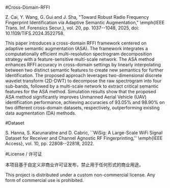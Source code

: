 #Cross-Domain-RFFI

Z. Cai, Y. Wang, G. Gui and J. Sha, "Toward Robust Radio Frequency Fingerprint Identification via Adaptive Semantic Augmentation," \emph{IEEE Trans. Inf. Forensics Secur.}, vol. 20, pp. 1037--1048, 2025, doi: 10.1109/TIFS.2024.3522758.

This paper introduces a cross-domain RFFI framework centered on adaptive semantic augmentation (ASA). The framework integrates a computationally efficient multi-resolution spectrogram decomposition strategy with a feature-sensitive multi-scale network. The ASA method enhances RFFI accuracy in cross-domain settings by linearly interpolating between two distinct semantic features to create new semantics for further identification. The proposed approach leverages two-dimensional discrete wavelet transform (2D-DWT) to decompose the raw spectrogram into four sub-bands, followed by a multi-scale network to extract critical semantic features for the ASA method. Simulation results show that the proposed ASA method significantly improves Unmanned Aerial Vehicle (UAV) identification performance, achieving accuracies of 93.05% and 98.90% on two different cross-domain datasets, respectively, outperforming existing data augmentation (DA) methods.

#Dataset

S. Hanna, S. Karunaratne and D. Cabric, ``WiSig: A Large-Scale WiFi Signal Dataset for Receiver and Channel Agnostic RF Fingerprinting,'' \emph{IEEE Access}, vol. 10, pp. 22808--22818, 2022.

#License / 许可证

本项目基于自定义非商业许可证发布，禁止用于任何形式的商业用途。

This project is distributed under a custom non-commercial license. Any form of commercial use is prohibited.
